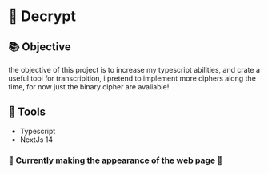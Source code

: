 # 🧟 Decrypt
## 📚 Objective
the objective of this project is to increase my typescript abilities, and crate a useful tool for transcripition, i pretend to implement more ciphers along the time, for now just the binary cipher are avaliable!
## 🔨 Tools
- Typescript
- NextJs 14

### 🚧 Currently making the appearance of the web page 🚧